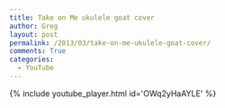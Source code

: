 ```yaml
---
title: Take on Me ukulele goat cover
author: Greg
layout: post
permalink: /2013/03/take-on-me-ukulele-goat-cover/
comments: True
categories:
  - YouTube
---
```


{% include youtube_player.html id='OWq2yHaAYLE' %}
